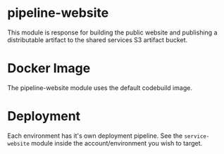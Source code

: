 # pipeline-website

This module is response for building the public website and publishing a distributable artifact to the shared services S3 artifact bucket.

# Docker Image

The pipeline-website module uses the default codebuild image.

# Deployment

Each environment has it's own deployment pipeline. See the `service-website` module inside the account/environment you wish to target.
